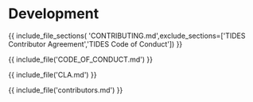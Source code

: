 # Development

{{ include_file_sections( 'CONTRIBUTING.md',exclude_sections=['TIDES Contributor Agreement','TIDES Code of Conduct']) }}

{{ include_file('CODE_OF_CONDUCT.md') }}

{{ include_file('CLA.md') }}

{{ include_file('contributors.md') }}
